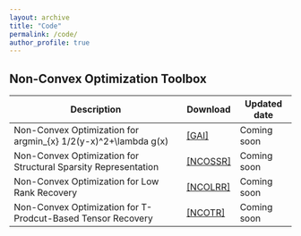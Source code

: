 ```yaml
---
layout: archive
title: "Code"
permalink: /code/
author_profile: true
---
```


## Non-Convex Optimization Toolbox

|                 Description                                        |  Download      | Updated date |
| ------------------------------------------------------------------ | ---------------| ------------ |
| Non-Convex Optimization for argmin_{x} 1/2(y-x)^2+\lambda g(x)     | [[GAI]](#)     | Coming soon  |   
| Non-Convex Optimization for Structural Sparsity Representation     | [[NCOSSR]](#)  | Coming soon  |
| Non-Convex Optimization for Low Rank Recovery                      | [[NCOLRR]](#)  | Coming soon  |
| Non-Convex Optimization for T-Prodcut-Based Tensor Recovery        | [[NCOTR]](#)   | Coming soon  |

 
